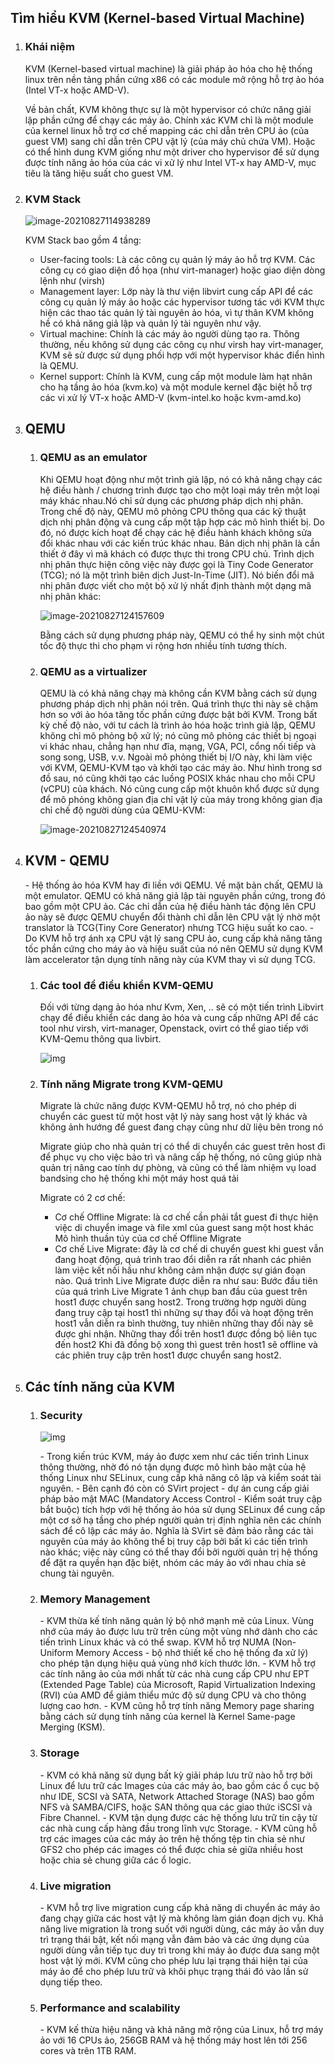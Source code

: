 ## Tìm hiểu KVM (Kernel-based Virtual Machine)

1. ### Khái niệm

   KVM (Kernel-based virtual machine) là giải pháp ảo hóa cho hệ thống linux trên nền tảng phần cứng x86 có các module mở rộng hỗ trợ ảo hóa (Intel VT-x hoặc AMD-V). 

   Về bản chất, KVM không thực sự là một hypervisor có chức năng giải lập phần cứng để chạy các máy ảo. Chính xác KVM chỉ là một module của kernel linux hỗ trợ cơ chế mapping các chỉ dẫn trên CPU ảo (của guest VM) sang chỉ dẫn trên CPU vật lý (của máy chủ chứa VM). Hoặc có thể hình dung KVM giống như một driver cho hypervisor để sử dụng được tính năng ảo hóa của các vi xử lý như Intel VT-x hay AMD-V, mục tiêu là tăng hiệu suất cho guest VM.

2. ### KVM Stack

   ![image-20210827114938289](C:\Users\admin\AppData\Roaming\Typora\typora-user-images\image-20210827114938289.png)

   KVM Stack bao gồm 4 tầng:

   - User-facing tools: Là các công cụ quản lý máy ảo hỗ trợ KVM. Các công cụ có giao diện đồ họa (như virt-manager) hoặc giao diện dòng lệnh như (virsh)
   - Management layer: Lớp này là thư viện libvirt cung cấp API để các công cụ quản lý máy ảo hoặc các hypervisor tương tác với KVM thực hiện các thao tác quản lý tài nguyên ảo hóa, vì tự thân KVM không hề có khả năng giả lập và quản lý tài nguyên như vậy.
   - Virtual machine: Chính là các máy ảo người dùng tạo ra. Thông thường, nếu không sử dụng các công cụ như virsh hay virt-manager, KVM sẽ sử được sử dụng phối hợp với một hypervisor khác điển hình là QEMU.
   - Kernel support: Chính là KVM, cung cấp một module làm hạt nhân cho hạ tầng ảo hóa (kvm.ko) và một module kernel đặc biệt hỗ trợ các vi xử lý VT-x hoặc AMD-V (kvm-intel.ko hoặc kvm-amd.ko)

3. ## QEMU

   1. ### QEMU as an emulator

      Khi QEMU hoạt động như một trình giả lập, nó có khả năng chạy các hệ điều hành / chương trình được tạo cho một loại máy trên một loại máy khác nhau.Nó chỉ sử dụng các phương pháp dịch nhị phân. Trong chế độ này, QEMU mô phỏng CPU thông qua các kỹ thuật dịch nhị phân động và cung cấp một tập hợp các mô hình thiết bị. Do đó, nó được kích hoạt để chạy các hệ điều hành khách không sửa đổi khác nhau với các kiến trúc khác nhau. Bản dịch nhị phân là cần thiết ở đây vì mã khách có được thực thi trong CPU chủ. Trình dịch nhị phân thực hiện công việc này được gọi là Tiny 
      Code Generator (TCG); nó là một trình biên dịch Just-In-Time (JIT). Nó biến đổi mã nhị phân được viết cho một bộ xử lý nhất định thành một dạng mã nhị phân khác:

      ![image-20210827124157609](C:\Users\admin\AppData\Roaming\Typora\typora-user-images\image-20210827124157609.png)

      Bằng cách sử dụng phương pháp này, QEMU có thể hy sinh một chút tốc độ thực thi cho phạm vi rộng hơn nhiều
      tính tương thích.

   2. ### QEMU as a virtualizer

      QEMU là có khả năng chạy mà không cần KVM bằng cách sử dụng phương pháp dịch nhị phân nói trên.
      Quá trình thực thi này sẽ chậm hơn so với ảo hóa tăng tốc phần cứng được bật bởi KVM. Trong bất kỳ chế độ nào, với tư cách là trình ảo hóa hoặc trình giả lập, QEMU không chỉ mô phỏng bộ xử lý; nó cũng mô phỏng các thiết bị ngoại vi khác nhau, chẳng hạn như đĩa, mạng, VGA, PCI, cổng nối tiếp và song song, USB, v.v. Ngoài mô phỏng thiết bị I/O này, khi làm việc với KVM, QEMU-KVM tạo và khởi tạo các máy ảo. Như hình trong sơ đồ sau, nó cũng khởi tạo các luồng POSIX khác nhau cho mỗi CPU (vCPU) của khách. Nó cũng cung cấp một khuôn khổ được sử dụng để mô phỏng không gian địa chỉ vật lý của máy trong không gian địa chỉ chế độ người dùng của QEMU-KVM:

      ![image-20210827124540974](C:\Users\admin\AppData\Roaming\Typora\typora-user-images\image-20210827124540974.png)

4. ## KVM - QEMU

   \- Hệ thống ảo hóa KVM hay đi liền với QEMU. Về mặt bản chất, QEMU là một emulator. QEMU có khả năng giả lập tài nguyên phần cứng, trong đó bao gồm một CPU ảo. Các chỉ dẫn của hệ điều hành tác động lên CPU ảo này sẽ được QEMU chuyển đổi thành chỉ dẫn lên CPU vật lý nhờ một translator là TCG(Tiny Core Generator) nhưng TCG hiệu suất ko cao.
   \- Do KVM hỗ trợ ánh xạ CPU vật lý sang CPU ảo, cung cấp khả năng tăng tốc phần cứng cho máy ảo và hiệu suất của nó nên QEMU sử dụng KVM làm accelerator tận dụng tính năng này của KVM thay vì sử dụng TCG.

   1. ### Các tool để điều khiển KVM-QEMU

      Đối với từng dạng ảo hóa như Kvm, Xen, .. sẽ có một tiến trình Libvirt chạy để điều khiển các dang ảo hóa và cung cấp những API để các tool như virsh, virt-manager, Openstack, ovirt có thể giao tiếp với KVM-Qemu thông qua livbirt.

      ![img](https://camo.githubusercontent.com/f213e7d48c1641ad15f9988ed731c354abb92a8e01997224b8d80405d2141c10/687474703a2f2f692e696d6775722e636f6d2f6332516e3456382e706e67)

   2. ### Tính năng Migrate trong KVM-QEMU

      Migrate là chức năng được KVM-QEMU hỗ trợ, nó cho phép di chuyển các guest từ một host vật lý này sang host vật lý khác và không ảnh hướng để guest đang chạy cũng như dữ liệu bên trong nó

      Migrate giúp cho nhà quản trị có thể di chuyển các guest trên host đi để phục vụ cho việc bảo trì và nâng cấp hệ thống, nó cũng giúp nhà quản trị nâng cao tính dự phòng, và cũng có thể làm nhiệm vụ load bandsing cho hệ thống khi một máy host quá tải

      Migrate có 2 cơ chế:

      - Cơ chế Offline Migrate: là cơ chế cần phải tắt guest đi thực hiện việc di chuyển image và file xml của guest sang một host khác Mô hình thuần túy của cơ chế Offline Migrate
      - Cơ chế Live Migrate: đây là cơ chế di chuyển guest khi guest vẫn đang hoạt động, quá trình trao đổi diễn ra rất nhanh các phiên làm việc kết nối hầu như không cảm nhận được sự gián đoạn nào. Quá trình Live Migrate được diễn ra như sau: Bước đầu tiên của quá trình Live Migrate 1 ảnh chụp ban đầu của guest trên host1 được chuyển sang host2. Trong trường hợp người dùng đang truy cập tại host1 thì những sự thay đổi và hoạt động trên host1 vẫn diễn ra bình thường, tuy nhiên những thay đổi này sẽ được ghi nhận. Những thay đổi trên host1 được đồng bộ liên tục đến host2 Khi đã đồng bộ xong thì guest trên host1 sẽ offline và các phiên truy cập trên host1 được chuyển sang host2.

5. ## Các tính năng của KVM

   1. ### Security

      ![img](https://camo.githubusercontent.com/b9c22845e52c52d6b2a5ed690825b39c3dc264c35f1d995619949ae35d1fe4e4/687474703a2f2f692e696d6775722e636f6d2f39314756674d4d2e706e67)

      \- Trong kiến trúc KVM, máy ảo được xem như các tiến trình Linux thông thường, nhờ đó nó tận dụng được mô hình bảo mật của hệ thống Linux như SELinux, cung cấp khả năng cô lập và kiểm soát tài nguyên.
      \- Bên cạnh đó còn có SVirt project - dự án cung cấp giải pháp bảo mật MAC (Mandatory Access Control - Kiểm soát truy cập bắt buộc) tích hợp với hệ thống ảo hóa sử dụng SELinux để cung cấp một cơ sở hạ tầng cho phép người quản trị định nghĩa nên các chính sách để cô lập các máy ảo. Nghĩa là SVirt sẽ đảm bảo rằng các tài nguyên của máy ảo không thể bị truy cập bởi bất kì các tiến trình nào khác; việc này cũng có thể thay đổi bởi người quản trị hệ thống để đặt ra quyền hạn đặc biệt, nhóm các máy ảo với nhau chia sẻ chung tài nguyên.

   2. ### Memory Management

      \- KVM thừa kế tính năng quản lý bộ nhớ mạnh mẽ của Linux. Vùng nhớ của máy ảo được lưu trữ trên cùng một vùng nhớ dành cho các tiến trình Linux khác và có thể swap. KVM hỗ trợ NUMA (Non-Uniform Memory Access - bộ nhớ thiết kế cho hệ thống đa xử lý) cho phép tận dụng hiệu quả vùng nhớ kích thước lớn.
      \- KVM hỗ trợ các tính năng ảo của mới nhất từ các nhà cung cấp CPU như EPT (Extended Page Table) của Microsoft, Rapid Virtualization Indexing (RVI) của AMD để giảm thiểu mức độ sử dụng CPU và cho thông lượng cao hơn.
      \- KVM cũng hỗ trợ tính năng Memory page sharing bằng cách sử dụng tính năng của kernel là Kernel Same-page Merging (KSM).

   3. ### Storage

      \- KVM có khả năng sử dụng bất kỳ giải pháp lưu trữ nào hỗ trợ bởi Linux để lưu trữ các Images của các máy ảo, bao gồm các ổ cục bộ như IDE, SCSI và SATA, Network Attached Storage (NAS) bao gồm NFS và SAMBA/CIFS, hoặc SAN thông qua các giao thức iSCSI và Fibre Channel.
      \- KVM tận dụng được các hệ thống lưu trữ tin cậy từ các nhà cung cấp hàng đầu trong lĩnh vực Storage.
      \- KVM cũng hỗ trợ các images của các máy ảo trên hệ thống tệp tin chia sẻ như GFS2 cho phép các images có thể được chia sẻ giữa nhiều host hoặc chia sẻ chung giữa các ổ logic.

   4. ### Live migration

      \- KVM hỗ trợ live migration cung cấp khả năng di chuyển ác máy ảo đang chạy giữa các host vật lý mà không làm gián đoạn dịch vụ. Khả năng live migration là trong suốt với người dùng, các máy ảo vẫn duy trì trạng thái bật, kết nối mạng vẫn đảm bảo và các ứng dụng của người dùng vẫn tiếp tục duy trì trong khi máy ảo được đưa sang một host vật lý mới. KVM cũng cho phép lưu lại trạng thái hiện tại của máy ảo để cho phép lưu trữ và khôi phục trạng thái đó vào lần sử dụng tiếp theo.

   5. ### Performance and scalability

      \- KVM kế thừa hiệu năng và khả năng mở rộng của Linux, hỗ trợ máy ảo với 16 CPUs ảo, 256GB RAM và hệ thống máy host lên tới 256 cores và trên 1TB RAM.

